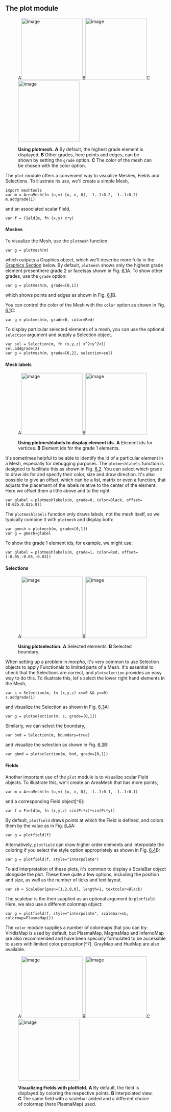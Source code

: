 ## The plot module 

<figure id="fig:PlotMesh">
<div class="centering">
<p><span class="sans-serif">A</span><img
src="../Figures/VisChapter/plotmesh/square.png" style="width:2in"
alt="image" /><span class="sans-serif">B</span><img
src="../Figures/VisChapter/plotmesh/square2.png" style="width:2in"
alt="image" /><span class="sans-serif">C</span><img
src="../Figures/VisChapter/plotmesh/square3.png" style="width:2in"
alt="image" /></p>
</div>
<figcaption><strong><span id="fig:PlotMesh"
label="fig:PlotMesh"></span>Using plotmesh.</strong> <strong>A</strong>
By default, the highest grade element is displayed. <strong>B</strong>
Other grades, here points and edges, can be shown by setting the
<code>grade</code> option. <strong>C</strong> The color of the mesh can
be chosen with the color option.</figcaption>
</figure>

The `plot` module offers a convenient way to visualize Meshes, Fields
and Selections. To illustrate its use, we'll create a simple Mesh,

    import meshtools
    var m = AreaMesh(fn (u,v) [u, v, 0], -1..1:0.2, -1..1:0.2)
    m.addgrade(1)

and an associated scalar Field,

    var f = Field(m, fn (x,y) x*y)

#### Meshes

To visualize the Mesh, use the `plotmesh` function

    var g = plotmesh(m)

which outputs a Graphics object, which we'll describe more fully in
the [Graphics Section](graphics_module.md) below. By default, `plotmesh` shows
only the highest grade element presenthere grade 2 or facetsas shown in
Fig. [6.1](#fig:PlotMesh)A. To show other grades, use the `grade`
option:

    var g = plotmesh(m, grade=[0,1])

which shows points and edges as shown in Fig.
[6.1](#fig:PlotMesh)B.

You can control the color of the Mesh with the `color` option as shown
in Fig. [6.1](#fig:PlotMesh)C:

    var g = plotmesh(m, grade=0, color=Red)

To display particular selected elements of a mesh, you can use the
optional `selection` argument and supply a Selection object.

    var sel = Selection(m, fn (x,y,z) x^2+y^2<1)
    sel.addgrade(2)
    var g = plotmesh(m, grade=[0,2], selection=sel)

#### Mesh labels

<figure id="fig:PlotMeshLabels">
<div class="centering">
<p><span class="sans-serif">A</span><img
src="../Figures/VisChapter/plotmeshlabels/meshlabels.png" style="width:2in"
alt="image" /><span class="sans-serif">B</span><img
src="../Figures/VisChapter/plotmeshlabels/meshlabels2.png"
style="width:2in" alt="image" /></p>
</div>
<figcaption><strong><span id="fig:PlotMeshLabels"
label="fig:PlotMeshLabels"></span>Using plotmeshlabels to display
element ids.</strong> <strong>A</strong> Element ids for vertices.
<strong>B</strong> Element ids for the grade 1 elements.</figcaption>
</figure>

It's sometimes helpful to be able to identify the id of a particular
element in a Mesh, especially for debugging purposes. The
`plotmeshlabels` function is designed to facilitate this as shown in
Fig. [6.2](#fig:PlotMeshLabels). You can select which grade to draw ids
for and specify their color, size and draw direction. It's also possible
to give an offset, which can be a list, matrix or even a function, that
adjusts the placement of the labels relative to the center of the
element. Here we offset them a little above and to the right:

    var glabel = plotmeshlabels(m, grade=0, color=Black, offset=[0.025,0.025,0])

The `plotmeshlabels` function only draws labels, not the mesh itself, so
we typically combine it with `plotmesh` and display both:

    var gmesh = plotmesh(m, grade=[0,1])
    var g = gmesh+glabel

To show the grade 1 element ids, for example, we might use:

    var glabel = plotmeshlabels(m, grade=1, color=Red, offset=[-0.05,-0.05,-0.03])

#### Selections

<figure id="fig:PlotSelection">
<div class="centering">
<p><span class="sans-serif">A</span><img
src="../Figures/VisChapter/plotselection/selection.png" style="width:2in"
alt="image" /><span class="sans-serif">B</span><img
src="../Figures/VisChapter/plotselection/selectionbnd.png"
style="width:2in" alt="image" /></p>
</div>
<figcaption><strong><span id="fig:PlotSelection"
label="fig:PlotSelection"></span>Using plotselection.</strong>
<strong>A</strong> Selected elements. <strong>B</strong> Selected
boundary.</figcaption>
</figure>

When setting up a problem in *morpho*, it's very common to use Selection
objects to apply Functionals to limited parts of a Mesh. It's essential
to check that the Selections are correct, and `plotselection` provides
an easy way to do this. To illustrate this, let's select the lower right
hand elements in the Mesh,

    var s = Selection(m, fn (x,y,z) x<=0 && y<=0)
    s.addgrade(1)

and visualize the Selection as shown in Fig.
[6.3](#fig:PlotSelection)A:

    var g = plotselection(m, s, grade=[0,1])

Similarly, we can select the boundary,

    var bnd = Selection(m, boundary=true)

and visualize the selection as shown in Fig.
[6.3](#fig:PlotSelection)B:

    var gbnd = plotselection(m, bnd, grade=[0,1])

#### Fields

Another important use of the `plot` module is to visualize scalar Field
objects. To illustrate this, we'll create an AreaMesh that has more
points,

    var m = AreaMesh(fn (u,v) [u, v, 0], -1..1:0.1, -1..1:0.1)

and a corresponding Field object[^6]:

    var f = Field(m, fn (x,y,z) sin(Pi*x)*sin(Pi*y))

By default, `plotfield` draws points at which the Field is defined, and
colors them by the value as in Fig.
[6.4](#fig:PlotField)A:

    var g = plotfield(f)

Alternatively, `plotfield` can draw higher order elements and
interpolate the coloring if you select the style option appropriately as
shown in Fig. [6.4](#fig:PlotField)B:

    var g = plotfield(f, style="interpolate")

To aid interpretation of these plots, it's common to display a ScaleBar
object alongside the plot. These have quite a few options, including the
position and size, as well as the number of ticks and text layout.

    var sb = ScaleBar(posn=[1.2,0,0], length=1, textcolor=Black)

The scalebar is the then supplied as an optional argument to
`plotfield`. Here, we also use a different colormap object:

    var g = plotfield(f, style="interpolate", scalebar=sb, colormap=PlasmaMap())

The `color` module supplies a number of colormaps that you can try:
ViridisMap is used by default, but PlasmaMap, MagmaMap and InfernoMap
are also recommended and have been specially formulated to be accessible
to users with limited color perception[^7]. GrayMap and HueMap are also
available.

<figure id="fig:PlotField">
<div class="centering">
<p><span class="sans-serif">A</span><img
src="../Figures/VisChapter/plotfield/fieldpts.png" style="width:2in"
alt="image" /><span class="sans-serif">B</span><img
src="../Figures/VisChapter/plotfield/interpolate.png" style="width:2in"
alt="image" /><span class="sans-serif">C</span><img
src="../Figures/VisChapter/plotfield/scalebar.png" style="width:2in"
alt="image" /></p>
</div>
<figcaption><strong><span id="fig:PlotField"
label="fig:PlotField"></span>Visualizing Fields with plotfield.</strong>
<strong>A</strong> By default, the field is displayed by coloring the
respective points. <strong>B</strong> Interpolated view.
<strong>C</strong> The same field with a scalebar added and a different
choice of colormap (here PlasmaMap) used.</figcaption>
</figure>
